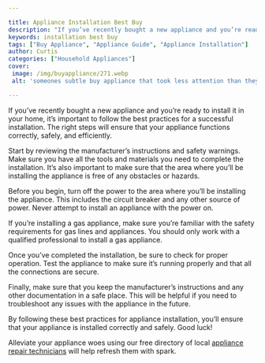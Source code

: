 ```yaml
---

title: Appliance Installation Best Buy
description: "If you’ve recently bought a new appliance and you’re ready to install it in your home, it’s important to follow the best practices...swipe up to find out"
keywords: installation best buy
tags: ["Buy Appliance", "Appliance Guide", "Appliance Installation"]
author: Curtis
categories: ["Household Appliances"]
cover: 
 image: /img/buyappliance/271.webp
 alt: 'someones subtle buy appliance that took less attention than they thought'

---
```


If you’ve recently bought a new appliance and you’re ready to install it in your home, it’s important to follow the best practices for a successful installation. The right steps will ensure that your appliance functions correctly, safely, and efficiently.

Start by reviewing the manufacturer’s instructions and safety warnings. Make sure you have all the tools and materials you need to complete the installation. It’s also important to make sure that the area where you’ll be installing the appliance is free of any obstacles or hazards. 

Before you begin, turn off the power to the area where you’ll be installing the appliance. This includes the circuit breaker and any other source of power. Never attempt to install an appliance with the power on.

If you’re installing a gas appliance, make sure you’re familiar with the safety requirements for gas lines and appliances. You should only work with a qualified professional to install a gas appliance.

Once you’ve completed the installation, be sure to check for proper operation. Test the appliance to make sure it’s running properly and that all the connections are secure.

Finally, make sure that you keep the manufacturer’s instructions and any other documentation in a safe place. This will be helpful if you need to troubleshoot any issues with the appliance in the future.

By following these best practices for appliance installation, you’ll ensure that your appliance is installed correctly and safely. Good luck!

Alleviate your appliance woes using our free directory of local <a href="/pages/appliance-repair-technicians/">appliance repair technicians</a> will help refresh them with spark.